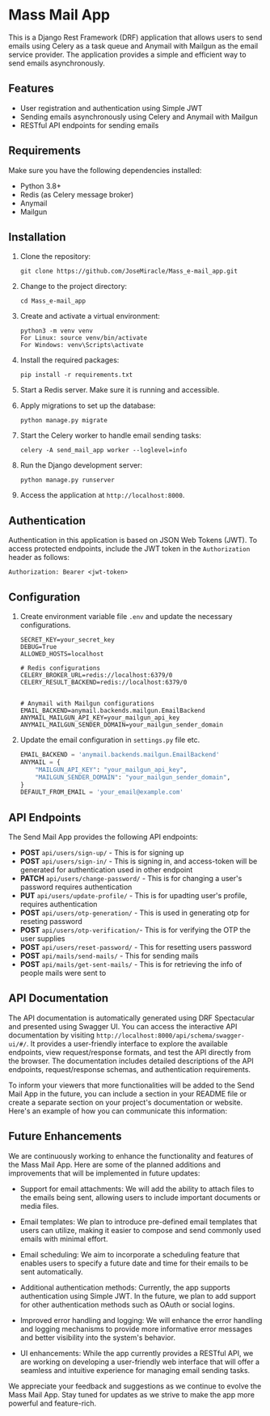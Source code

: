 # Mass Mail App

This is a Django Rest Framework (DRF) application that allows users to send emails using Celery as a task queue and Anymail with Mailgun as the email service provider. The application provides a simple and efficient way to send emails asynchronously.

## Features

- User registration and authentication using Simple JWT
- Sending emails asynchronously using Celery and Anymail with Mailgun
- RESTful API endpoints for sending emails

## Requirements

Make sure you have the following dependencies installed:

- Python 3.8+
- Redis (as Celery message broker)
- Anymail
- Mailgun

## Installation

1. Clone the repository:

   ```
   git clone https://github.com/JoseMiracle/Mass_e-mail_app.git
   ```

2. Change to the project directory:

   ```
   cd Mass_e-mail_app
   ```

3. Create and activate a virtual environment:

   ```
   python3 -m venv venv
   For Linux: source venv/bin/activate
   For Windows: venv\Scripts\activate 
   ```

4. Install the required packages:

   ```
   pip install -r requirements.txt
   ```

5. Start a Redis server. Make sure it is running and accessible.

6. Apply migrations to set up the database:

   ```
   python manage.py migrate
   ```

7. Start the Celery worker to handle email sending tasks:

   ```
   celery -A send_mail_app worker --loglevel=info
   ```

8. Run the Django development server:

   ```
   python manage.py runserver
   ```

9. Access the application at `http://localhost:8000`.

## Authentication

Authentication in this application is based on JSON Web Tokens (JWT). To access protected endpoints, include the JWT token in the `Authorization` header as follows:

```http
Authorization: Bearer <jwt-token>
```
## Configuration

1. Create environment variable file `.env` and update the necessary configurations.

   ```
   SECRET_KEY=your_secret_key
   DEBUG=True
   ALLOWED_HOSTS=localhost

   # Redis configurations
   CELERY_BROKER_URL=redis://localhost:6379/0
   CELERY_RESULT_BACKEND=redis://localhost:6379/0

   
   # Anymail with Mailgun configurations
   EMAIL_BACKEND=anymail.backends.mailgun.EmailBackend
   ANYMAIL_MAILGUN_API_KEY=your_mailgun_api_key
   ANYMAIL_MAILGUN_SENDER_DOMAIN=your_mailgun_sender_domain
   ```

2. Update the email configuration in `settings.py` file etc.

   ```python
   EMAIL_BACKEND = 'anymail.backends.mailgun.EmailBackend'
   ANYMAIL = {
       "MAILGUN_API_KEY": "your_mailgun_api_key",
       "MAILGUN_SENDER_DOMAIN": "your_mailgun_sender_domain",
   }
   DEFAULT_FROM_EMAIL = 'your_email@example.com'
   ```

## API Endpoints

The Send Mail App provides the following API endpoints:

- **POST** `api/users/sign-up/` - This is for signing up
- **POST** `api/users/sign-in/` - This is signing in, and access-token will be generated for authentication used in other endpoint
- **PATCH** `api/users/change-password/` - This is for changing a user's password requires authentication
- **PUT**  `api/users/update-profile/` - This is for upadting user's profile, requires authentication
- **POST** `api/users/otp-generation/` - This is used in generating otp for reseting password
- **POST** `api/users/otp-verification/`- This is for verifying the OTP the user supplies
- **POST** `api/users/reset-password/` - This for resetting users password
- **POST** `api/mails/send-mails/` - This for sending mails
- **POST** `api/mails/get-sent-mails/` - This is for retrieving the info of people mails were sent to



## API Documentation

The API documentation is automatically generated using DRF Spectacular and presented using Swagger UI. You can access the interactive API documentation by visiting `http://localhost:8000/api/schema/swagger-ui/#/`. It provides a user-friendly interface to explore the available endpoints, view request/response formats, and test the API directly from the browser. The documentation includes detailed descriptions of the API endpoints, request/response schemas, and authentication requirements.

To inform your viewers that more functionalities will be added to the Send Mail App in the future, you can include a section in your README file or create a separate section on your project's documentation or website. Here's an example of how you can communicate this information:

## Future Enhancements

We are continuously working to enhance the functionality and features of the Mass Mail App. Here are some of the planned additions and improvements that will be implemented in future updates:

- Support for email attachments: We will add the ability to attach files to the emails being sent, allowing users to include important documents or media files.

- Email templates: We plan to introduce pre-defined email templates that users can utilize, making it easier to compose and send commonly used emails with minimal effort.

- Email scheduling: We aim to incorporate a scheduling feature that enables users to specify a future date and time for their emails to be sent automatically.

- Additional authentication methods: Currently, the app supports authentication using Simple JWT. In the future, we plan to add support for other authentication methods such as OAuth or social logins.

- Improved error handling and logging: We will enhance the error handling and logging mechanisms to provide more informative error messages and better visibility into the system's behavior.

- UI enhancements: While the app currently provides a RESTful API, we are working on developing a user-friendly web interface that will offer a seamless and intuitive experience for managing email sending tasks.

We appreciate your feedback and suggestions as we continue to evolve the Mass Mail App. Stay tuned for updates as we strive to make the app more powerful and feature-rich.